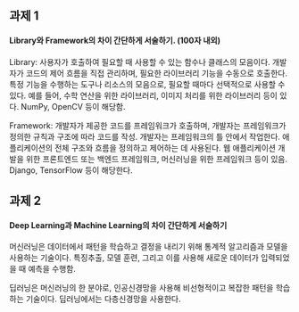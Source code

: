 ## 과제 1
#### Library와 Framework의 차이 간단하게 서술하기. (100자 내외)

Library: 사용자가 호출하여 필요할 때 사용할 수 있는 함수나 클래스의 모음이다. 개발자가 코드의 제어 흐름을 직접 관리하며, 필요한 라이브러리 기능을 수동으로 호출한다.
특정 기능을 수행하는 도구나 리소스의 모음으로, 필요할 때마다 선택적으로 사용할 수 있다. 예를 들어, 수학 연산을 위한 라이브러리, 이미지 처리를 위한 라이브러리 등이 있다. NumPy, OpenCV 등이 해당함.

Framework: 개발자가 제공한 코드를 프레임워크가 호출하며, 개발자는 프레임워크가 정의한 규칙과 구조에 따라 코드를 작성. 개발자는 프레임워크의 틀 안에서 작업한다.
애플리케이션의 전체 구조와 흐름을 정의하고 제어하는 데 사용된다. 웹 애플리케이션 개발을 위한 프론트엔드 또는 백엔드 프레임워크, 머신러닝을 위한 프레임워크 등이 있음. Django, TensorFlow 등이 해당한다.

## 과제 2
#### Deep Learning과 Machine Learning의 차이 간단하게 서술하기

머신러닝은 데이터에서 패턴을 학습하고 결정을 내리기 위해 통계적 알고리즘과 모델을 사용하는 기술이다.
특징추출, 모델 훈련, 그리고 이를 사용해 새로운 데이터가 입력되었을 때 예측을 수행함.

딥러닝은 머신러닝의 한 분야로, 인공신경망을 사용해 비선형적이고 복잡한 패턴을 학습하는 기술이다.
딥러닝에서는 다층신경망을 사용한다.